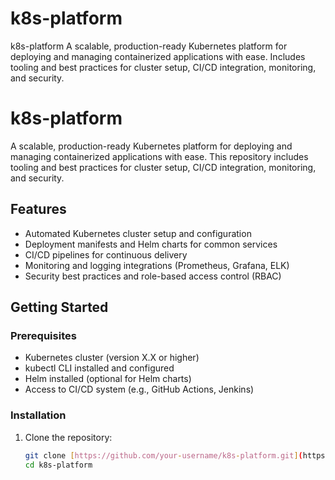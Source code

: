 # k8s-platform
k8s-platform A scalable, production-ready Kubernetes platform for deploying and managing containerized applications with ease. Includes tooling and best practices for cluster setup, CI/CD integration, monitoring, and security.

# k8s-platform

A scalable, production-ready Kubernetes platform for deploying and managing containerized applications with ease. This repository includes tooling and best practices for cluster setup, CI/CD integration, monitoring, and security.

## Features

- Automated Kubernetes cluster setup and configuration
- Deployment manifests and Helm charts for common services
- CI/CD pipelines for continuous delivery
- Monitoring and logging integrations (Prometheus, Grafana, ELK)
- Security best practices and role-based access control (RBAC)

## Getting Started

### Prerequisites

- Kubernetes cluster (version X.X or higher)
- kubectl CLI installed and configured
- Helm installed (optional for Helm charts)
- Access to CI/CD system (e.g., GitHub Actions, Jenkins)

### Installation

1. Clone the repository:

   ```bash
   git clone [https://github.com/your-username/k8s-platform.git](https://github.com/thecathy/k8s-platform.git)
   cd k8s-platform

